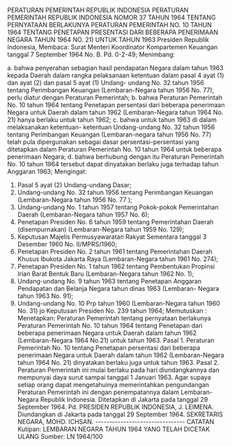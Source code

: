  PERATURAN PEMERINTAH REPUBLIK INDONESIA PERATURAN PEMERINTAH REPUBLIK INDONESIA NOMOR 37 TAHUN 1964 TENTANG PERNYATAAN BERLAKUNYA PERATURAN PEMERINTAH NO. 10 TAHUN 1964 TENTANG PENETAPAN PRESENTASI DARI BEBERAPA PENERIMAAN NEGARA TAHUN 1964 NO. 21) UNTUK TAHUN 1963 Presiden Republik Indonesia, Membaca: Surat Menteri Koordinator Kompartemen Keuangan tanggal 7 September 1964 No. B. Pd. 0-2-49;
Menimbang:

a. bahwa penyerahan sebagian hasil pendapatan Negara dalam tahun 1963 kepada Daerah dalam rangka pelaksanaan ketentuan dalam pasal 4 ayat (1) dan ayat (2) dan pasal 5 ayat (1) Undang- undang No. 32 tahun 1956 tentang Perimbangan Keuangan (Lembaran-Negara tahun 1956 No. 77), perlu diatur dengan Peraturan Pemerintah;
b. bahwa Peraturan Pemerintah No. 10 tahun 1964 tentang Penetapan persentasi dari beberapa penerimaan Negara untuk Daerah dalam tahun 1962 (Lembaran-Negara tahun 1964 No. 21) hanya berlaku untuk tahun 1962;
c. bahwa untuk tahun 1963 di dalam melaksanakan ketentuan- ketentuan Undang-undang No. 32 tahun 1956 tentang Perimbangan Keuangan (Lembaran-negara tahun 1956 No. 77) telah pula dipergunakan sebagai dasar persentasi-persentasi yang ditetapkan dalam Peraturan Pemerintah No. 10 tahun 1964 untuk beberapa penerimaan Negara;
d. bahwa berhubung dengan itu Peraturan Pemerintah No. 10 tahun 1964 tersebut dapat dinyatakan berlaku juga terhadap tahun Anggaran 1963;
Mengingat:

1. Pasal 5 ayat (2) Undang-undang Dasar;
2. Undang-undang No. 32 tahun 1956 tentang Perimbangan Keuangan (Lembaran-Negara tahun 1956 No. 77 );
3. Undang-undang No. 1 tahun 1957 tentang Pokok-pokok Pemerintahan Daerah (Lembaran-Negara tahun 1957 No. 6);
4. Penetapan Presiden No. 6 tahun 1959 tentang Pemerintahan Daerah (disempurnakan) (Lembaran-Negara tahun 1959 No. 129);
5. Keputusan Majelis Permusyawaratan Rakyat Sementara tanggal 3 Desember 1960 No. II/MPRS/1960;
6. Penetapan Presiden No. 2 tahun 1961 tentang Pemerintahan Daerah Khusus Ibukota Jakarta Raya (Lembaran-Negara tahun 1961 No. 274);
7. Penetapan Presiden No. 1 tahun 1962 tentang Pembentukan Propinsi Irian Barat Bentuk Baru (Lembaran-Negara tahun 1962 No. 1);
8. Undang-undang No. 9 tahun 1963 tentang Penetapan Anggaran Pendapatan dan Belanja Negara tahun dinas 1963 (Lembaran- Negara tahun 1963 No. 91);
9. Undang-undang No. 10 Prp tahun 1960 (Lembaran-Negara tahun 1960 No. 31) jo Keputusan Presiden No. 239 tahun 1964; Memutuskan : Menetapkan: Peraturan Pemerintah tentang pernyataan berlakunya Peraturan Pemerintah No. 10 tahun 1964 tentang Penetapan dari beberapa penerimaan Negara untuk Daerah dalam tahun 1962 (Lembaran-Negara 1964 No.21) untuk tahun 1963. Pasal 1. Peraturan Pemerintah No. 10 tentang Penetapan persentasi dari beberapa penerimaan Negara untuk Daerah dalam tahun 1962 (Lembaran-Negara tahun 1964 No. 21) dinyatakan berlaku juga untuk tahun 1963. Pasal 2. Peraturan Pemerintah ini mulai berlaku pada hari diundangkannya dan mempunyai daya surut sampai tanggal 1 Januari 1963. Agar supaya setiap orang dapat mengetahuinya memerintahkan pengundangan Peraturan Pemerintah ini dengan penempatannya dalam Lembaran-Negara Republik Indonesia. Ditetapkan di Jakarta pada tanggal 29 September 1964. Pd. PRESIDEN REPUBLIK INDONESIA, J. LEIMENA. Diundangkan di Jakarta pada tanggal 29 September 1964. SEKRETARIS NEGARA, MOHD. ICHSAN. -------------------------------- CATATAN Kutipan: LEMBARAN NEGARA TAHUN 1964 YANG TELAH DICETAK ULANG Sumber: LN 1964/100